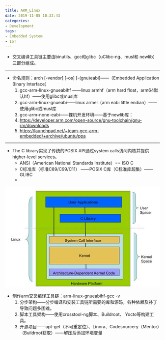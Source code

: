 ```yaml
---
title: ARM_Linux
date: 2019-11-05 10:32:43
categories:
- Development
tags:
- Embedded System
- IoT
---
```


+ 交叉编译工具链主要由binutils、gcc和glibc（uClibc-ng、musl和 newlib）三部分组成。
---
+ 命名规则：arch [-vendor] [-os] [-(gnu)eabi]——（Embedded Application Binary Interface）   
   1. gcc-arm-linux-gnueabihf ——linux armhf（arm hard float，arm64默认hf）——使用glibc或musl库
   2. gcc-arm-linux-gnueabi——linux armel（arm eabi little endian）——使用glibc或musl库
   3. gcc-arm-none-eabi——裸机开发环境——基于newlib库：
   4. https://developer.arm.com/open-source/gnu-toolchain/gnu-rm/downloads
   5. https://launchpad.net/~team-gcc-arm-embedded/+archive/ubuntu/ppa
---
+ The C library实现了传统的POSIX API通过system calls访问内核并提供higher-level services。  
   + ANSI（American National Standards Institute）== ISO C
   + C标准库（标准C89/C99/C11） ——POSIX C库（C标准库超集）——GLIBC
   + 
![alt](/images/LinuxC.png)
+ 制作arm交叉编译工具链：arm-linux-gnueabihf-gcc -v
   1. 分步架构——分步编译和安装工具链所需要的库和源码，各种依赖及补丁导致问题多困难。
   2. 脚本工具架构——使用crosstool-ng脚本、Buildroot、 Yocto等构建工具。
   3. 开源项目——apt-get（不可重定位）、Linora、Codesourcery（Mentor）（Buildroot获取）——解压后添加环境变量
